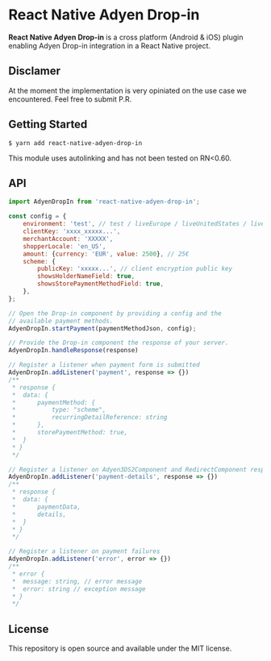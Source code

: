 # React Native Adyen Drop-in

**React Native Adyen Drop-in** is a cross platform (Android & iOS) plugin enabling Adyen Drop-in integration in a React Native project.

## Disclamer

At the moment the implementation is very opiniated on the use case we encountered. Feel free to submit P.R.

## Getting Started

`$ yarn add react-native-adyen-drop-in`

This module uses autolinking and has not been tested on RN<0.60.

## API

```jsx
import AdyenDropIn from 'react-native-adyen-drop-in';

const config = {
    environment: 'test', // test / liveEurope / liveUnitedStates / liveAustralia
    clientKey: 'xxxx_xxxxx...',
    merchantAccount: 'XXXXX',
    shopperLocale: 'en_US',
    amount: {currency: 'EUR', value: 2500}, // 25€
    scheme: {
        publicKey: 'xxxxx...', // client encryption public key
        showsHolderNameField: true,
        showsStorePaymentMethodField: true,
    },
};

// Open the Drop-in component by providing a config and the
// available payment methods.
AdyenDropIn.startPayment(paymentMethodJson, config);

// Provide the Drop-in component the response of your server.
AdyenDropIn.handleResponse(response)

// Register a listener when payment form is submitted
AdyenDropIn.addListener('payment', response => {})
/**
 * response {
 *  data: {
 *      paymentMethod: {
 *          type: "scheme",
 *          recurringDetailReference: string
 *      },
 *      storePaymentMethod: true,
 *  }
 * }
 */

// Register a listener on Adyen3DS2Component and RedirectComponent responses
AdyenDropIn.addListener('payment-details', response => {})
/**
 * response {
 *  data: {
 *      paymentData,
 *      details,
 *  }
 * }
 */

// Register a listener on payment failures
AdyenDropIn.addListener('error', error => {})
/**
 * error {
 *  message: string, // error message
 *  error: string // exception message
 * }
 */

```

## License

This repository is open source and available under the MIT license.